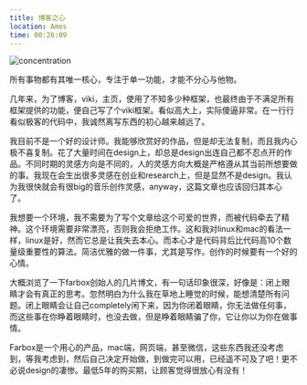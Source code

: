 ```yaml
---
title: 博客之心
location: Ames
time: 00:26:09
---
```


![concentration](https://farm9.staticflickr.com/8275/15612986550_0d97184028_o.jpg)

所有事物都有其唯一核心，专注于单一功能，才能不分心与他物。

几年来，为了博客，viki，主页，使用了不知多少种框架，也最终由于不满足所有框架提供的功能，便自己写了个viki框架。看似高大上，实际傻逼非常。在一行行看似极客的代码中，我诚然离写东西的初心越来越远了。

我目前不是一个好的设计师。我能够欣赏好的作品，但是却无法复制，而且我内心极不喜复制。花了大量时间在design上，却总是design出连自己都不忍点开的作品。不同时期的灵感方向是不同的，人的灵感方向大概是严格遵从其当前所想要做的事。我现在会生出很多灵感在创业和research上，但是显然不是design。我认为我很快就会有很big的音乐创作灵感，anyway，这篇文章也应该回归其本心了。

我想要一个环境，我不需要为了写个文章给这个可爱的世界，而被代码牵去了精神。这个环境需要非常漂亮，否则我会拒绝工作。这和我对linux和mac的看法一样，linux是好，然而它总是让我失去本心。而本心才是代码背后比代码高10个数量级重要性的算法。简洁优雅的做一件事，尤其是写作。创作的时候要有一个好的心情。

大概浏览了一下farbox创始人的几片博文，有一句话印象很深，好像是：闭上眼睛才会有真正的思考。忽然明白为什么我在草地上睡觉的时候，能想清楚所有问题。闭上眼睛会让自己completely闲下来，因为你闭着眼睛，你无法做任何事，而这些事在你睁着眼睛时，也没去做，但是睁着眼睛骗了你，它让你以为你在做事情。

Farbox是一个用心的产品，mac端，网页端，甚至微信，这些东西我还没考虑到，等我考虑到，然后自己决定开始做，到做完可以用，已经遥不可及了吧！更不必说design的凄惨。最低5年的购买期，让顾客觉得很放心有没有！
